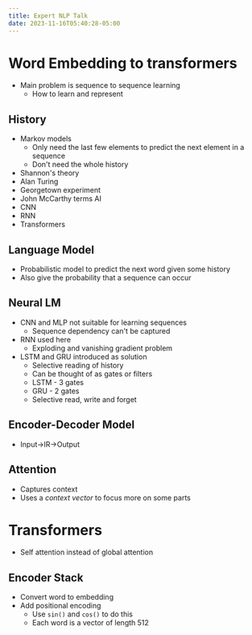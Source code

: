```yaml
---
title: Expert NLP Talk
date: 2023-11-16T05:40:28-05:00
---
```

# Word Embedding to transformers

- Main problem is sequence to sequence learning
	- How to learn and represent

## History
- Markov models
	- Only need the last few elements to predict the next element in a sequence
	- Don't need the whole history
- Shannon's theory
- Alan Turing
- Georgetown experiment
- John McCarthy terms AI
- CNN
- RNN
- Transformers


## Language Model
- Probabilistic model to predict the next word given some history
- Also give the probability that a sequence can occur

## Neural LM
- CNN and MLP not suitable for learning sequences
	- Sequence dependency can't be captured
- RNN used here
	- Exploding and vanishing gradient problem
- LSTM and GRU introduced as solution
	- Selective reading of history
	- Can be thought of as gates or filters
	- LSTM - 3 gates
	- GRU - 2 gates
	- Selective read, write and forget

## Encoder-Decoder Model
- Input->IR->Output

## Attention
- Captures context
- Uses a *context vector* to focus more on some parts 

# Transformers
- Self attention instead of global attention

## Encoder Stack 
- Convert word to embedding
- Add positional encoding
	- Use `sin()` and `cos()` to do this
	- Each word is a vector of length 512
 


